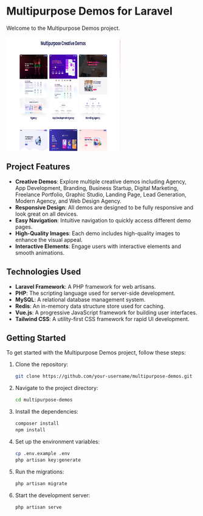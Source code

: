 # Multipurpose Demos for Laravel

Welcome to the Multipurpose Demos project.

<p style="display:flex;">
  <img width="300" height="300" src="./public/img/main.jpeg">
</p>

## Project Features

-   **Creative Demos**: Explore multiple creative demos including Agency, App Development, Branding, Business Startup, Digital Marketing, Freelance Portfolio, Graphic Studio, Landing Page, Lead Generation, Modern Agency, and Web Design Agency.
-   **Responsive Design**: All demos are designed to be fully responsive and look great on all devices.
-   **Easy Navigation**: Intuitive navigation to quickly access different demo pages.
-   **High-Quality Images**: Each demo includes high-quality images to enhance the visual appeal.
-   **Interactive Elements**: Engage users with interactive elements and smooth animations.

## Technologies Used

-   **Laravel Framework**: A PHP framework for web artisans.
-   **PHP**: The scripting language used for server-side development.
-   **MySQL**: A relational database management system.
-   **Redis**: An in-memory data structure store used for caching.
-   **Vue.js**: A progressive JavaScript framework for building user interfaces.
-   **Tailwind CSS**: A utility-first CSS framework for rapid UI development.

## Getting Started

To get started with the Multipurpose Demos project, follow these steps:

1. Clone the repository:

    ```sh
    git clone https://github.com/your-username/multipurpose-demos.git
    ```

2. Navigate to the project directory:

    ```sh
    cd multipurpose-demos
    ```

3. Install the dependencies:

    ```sh
    composer install
    npm install
    ```

4. Set up the environment variables:

    ```sh
    cp .env.example .env
    php artisan key:generate
    ```

5. Run the migrations:

    ```sh
    php artisan migrate
    ```

6. Start the development server:
    ```sh
    php artisan serve
    ```
